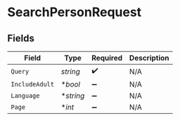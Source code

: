 # SearchPersonRequest


## Fields

| Field              | Type               | Required           | Description        |
| ------------------ | ------------------ | ------------------ | ------------------ |
| `Query`            | *string*           | :heavy_check_mark: | N/A                |
| `IncludeAdult`     | **bool*            | :heavy_minus_sign: | N/A                |
| `Language`         | **string*          | :heavy_minus_sign: | N/A                |
| `Page`             | **int*             | :heavy_minus_sign: | N/A                |